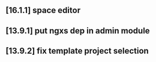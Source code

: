 ## [16.1.1] space editor

## [13.9.1] put ngxs dep in admin module

## [13.9.2] fix template project selection